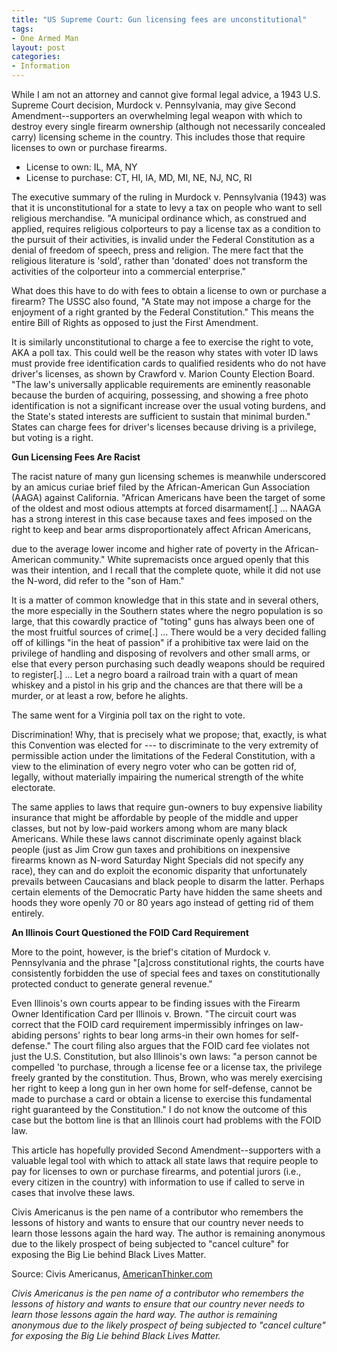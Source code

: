 ```yaml
---
title: "US Supreme Court: Gun licensing fees are unconstitutional"
tags:
- One Armed Man
layout: post
categories:
- Information
---
```


While I am not an attorney and cannot give formal legal advice, a 1943 U.S. Supreme Court decision, Murdock v. Pennsylvania, may give Second Amendment--supporters an overwhelming legal weapon with which to destroy every single firearm ownership (although not necessarily concealed carry) licensing scheme in the country. This includes those that require licenses to own or purchase firearms.

- License to own: IL, MA, NY
- License to purchase: CT, HI, IA, MD, MI, NE, NJ, NC, RI

The executive summary of the ruling in Murdock v. Pennsylvania (1943) was that it is unconstitutional for a state to levy a tax on people who want to sell religious merchandise. "A municipal ordinance which, as construed and applied, requires religious colporteurs to pay a license tax as a condition to the pursuit of their activities, is invalid under the Federal Constitution as a denial of freedom of speech, press and religion. The mere fact that the religious literature is 'sold', rather than 'donated' does not transform the activities of the colporteur into a commercial enterprise."

What does this have to do with fees to obtain a license to own or purchase a firearm? The USSC also found, "A State may not impose a charge for the enjoyment of a right granted by the Federal Constitution." This means the entire Bill of Rights as opposed to just the First Amendment.

It is similarly unconstitutional to charge a fee to exercise the right to vote, AKA a poll tax. This could well be the reason why states with voter ID laws must provide free identification cards to qualified residents who do not have driver's licenses, as shown by Crawford v. Marion County Election Board. "The law's universally applicable requirements are eminently reasonable because the burden of acquiring, possessing, and showing a free photo identification is not a significant increase over the usual voting burdens, and the State's stated interests are sufficient to sustain that minimal burden." States can charge fees for driver's licenses because driving is a privilege, but voting is a right.

**Gun Licensing Fees Are Racist**

The racist nature of many gun licensing schemes is meanwhile underscored by an amicus curiae brief filed by the African-American Gun Association (AAGA) against California. "African Americans have been the target of some of the oldest and most odious attempts at forced disarmament\[.\] ... NAAGA has a strong interest in this case because taxes and fees imposed on the right to keep and bear arms disproportionately affect African Americans,

due to the average lower income and higher rate of poverty in the African-American community." White supremacists once argued openly that this was their intention, and I recall that the complete quote, while it did not use the N-word, did refer to the "son of Ham."

It is a matter of common knowledge that in this state and in several others, the more especially in the Southern states where the negro population is so large, that this cowardly practice of "toting" guns has always been one of the most fruitful sources of crime\[.\] ... There would be a very decided falling off of killings "in the heat of passion" if a prohibitive tax were laid on the privilege of handling and disposing of revolvers and other small arms, or else that every person purchasing such deadly weapons should be required to register\[.\] ... Let a negro board a railroad train with a quart of mean whiskey and a pistol in his grip and the chances are that there will be a murder, or at least a row, before he alights.

The same went for a Virginia poll tax on the right to vote.

Discrimination! Why, that is precisely what we propose; that, exactly, is what this Convention was elected for --- to discriminate to the very extremity of permissible action under the limitations of the Federal Constitution, with a view to the elimination of every negro voter who can be gotten rid of, legally, without materially impairing the numerical strength of the white electorate.

The same applies to laws that require gun-owners to buy expensive liability insurance that might be affordable by people of the middle and upper classes, but not by low-paid workers among whom are many black Americans. While these laws cannot discriminate openly against black people (just as Jim Crow gun taxes and prohibitions on inexpensive firearms known as N-word Saturday Night Specials did not specify any race), they can and do exploit the economic disparity that unfortunately prevails between Caucasians and black people to disarm the latter. Perhaps certain elements of the Democratic Party have hidden the same sheets and hoods they wore openly 70 or 80 years ago instead of getting rid of them entirely.

**An Illinois Court Questioned the FOID Card Requirement**

More to the point, however, is the brief's citation of Murdock v. Pennsylvania and the phrase "\[a\]cross constitutional rights, the courts have consistently forbidden the use of special fees and taxes on constitutionally protected conduct to generate general revenue."

Even Illinois's own courts appear to be finding issues with the Firearm Owner Identification Card per Illinois v. Brown. "The circuit court was correct that the FOID card requirement impermissibly infringes on law- abiding persons' rights to bear long arms-in their own homes for self-defense." The court filing also argues that the FOID card fee violates not just the U.S. Constitution, but also Illinois's own laws: "a person cannot be compelled 'to purchase, through a license fee or a license tax, the privilege freely granted by the constitution. Thus, Brown, who was merely exercising her right to keep a long gun in her own home for self-defense, cannot be made to purchase a card or obtain a license to exercise this fundamental right guaranteed by the Constitution." I do not know the outcome of this case but the bottom line is that an Illinois court had problems with the FOID law.

This article has hopefully provided Second Amendment--supporters with a valuable legal tool with which to attack all state laws that require people to pay for licenses to own or purchase firearms, and potential jurors (i.e., every citizen in the country) with information to use if called to serve in cases that involve these laws.

Civis Americanus is the pen name of a contributor who remembers the lessons of history and wants to ensure that our country never needs to learn those lessons again the hard way. The author is remaining anonymous due to the likely prospect of being subjected to "cancel culture" for exposing the Big Lie behind Black Lives Matter.

Source: Civis Americanus, [AmericanThinker.com](https://www.americanthinker.com/articles/2021/04/us_supreme_court_gun_licensing_fees_are_unconstitutional.html)

*Civis Americanus is the pen name of a contributor who remembers the lessons of history and wants to ensure that our country never needs to learn those lessons again the hard way. The author is remaining anonymous due to the likely prospect of being subjected to "cancel culture" for exposing the Big Lie behind Black Lives Matter.*